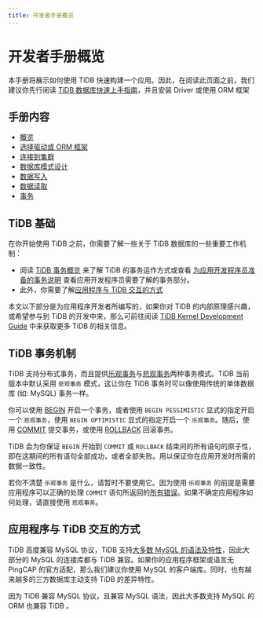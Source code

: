```yaml
---
title: 开发者手册概览
---
```


# 开发者手册概览

本手册将展示如何使用 TiDB 快速构建一个应用。因此，在阅读此页面之前，我们建议你先行阅读 [TiDB 数据库快速上手指南](https://docs.pingcap.com/zh/tidb/stable/quick-start-with-tidb)，并且安装 Driver 或使用 ORM 框架

## 手册内容

- [概览](#tidb-基础)
- [选择驱动或 ORM 框架](/develop/choose-driver-or-orm.md)
- [连接到集群](/develop/connect-to-tidb.md)
- [数据库模式设计](/develop/schema-design-overview.md)
- [数据写入](/develop/insert-data.md)
- [数据读取](/develop/get-data-from-single-table.md)
- [事务](/develop/transaction-overview.md)

## TiDB 基础

在你开始使用 TiDB 之前，你需要了解一些关于 TiDB 数据库的一些重要工作机制：

- 阅读 [TiDB 事务概览](https://docs.pingcap.com/zh/tidb/stable/transaction-overview) 来了解 TiDB 的事务运作方式或查看 [为应用开发程序员准备的事务说明](/develop/transaction-overview.md) 查看应用开发程序员需要了解的事务部分。
- 此外，你需要了解[应用程序与 TiDB 交互的方式](#应用程序与-tidb-交互的方式)

本文以下部分是为应用程序开发者所编写的，如果你对 TiDB 的内部原理感兴趣，或希望参与到 TiDB 的开发中来，那么可前往阅读 [TiDB Kernel Development Guide](https://pingcap.github.io/tidb-dev-guide/) 中来获取更多 TiDB 的相关信息。

## TiDB 事务机制

TiDB 支持分布式事务，而且提供[乐观事务](https://docs.pingcap.com/zh/tidb/stable/optimistic-transaction)与[悲观事务](https://docs.pingcap.com/zh/tidb/stable/pessimistic-transaction)两种事务模式。TiDB 当前版本中默认采用 `悲观事务` 模式，这让你在 TiDB 事务时可以像使用传统的单体数据库 (如: MySQL) 事务一样。

你可以使用 [BEGIN](https://docs.pingcap.com/zh/tidb/stable/sql-statement-begin) 开启一个事务，或者使用 `BEGIN PESSIMISTIC` 显式的指定开启一个 `悲观事务`，使用 `BEGIN OPTIMISTIC` 显式的指定开启一个 `乐观事务`。随后，使用 [COMMIT](https://docs.pingcap.com/zh/tidb/stable/sql-statement-commit) 提交事务，或使用 [ROLLBACK](https://docs.pingcap.com/zh/tidb/stable/sql-statement-rollback) 回滚事务。

TiDB 会为你保证 `BEGIN` 开始到 `COMMIT` 或 `ROLLBACK` 结束间的所有语句的原子性，即在这期间的所有语句全部成功，或者全部失败。用以保证你在应用开发时所需的数据一致性。

若你不清楚 `乐观事务` 是什么，请暂时不要使用它。因为使用 `乐观事务` 的前提是需要应用程序可以正确的处理 `COMMIT` 语句所返回的[所有错误](https://docs.pingcap.com/zh/tidb/stable/error-codes)。如果不确定应用程序如何处理，请直接使用 `悲观事务`。

## 应用程序与 TiDB 交互的方式

TiDB 高度兼容 MySQL 协议，TiDB 支持[大多数 MySQL 的语法及特性](https://docs.pingcap.com/zh/tidb/stable/mysql-compatibility)，因此大部分的 MySQL 的连接库都与 TiDB 兼容。如果你的应用程序框架或语言无 PingCAP 的官方适配，那么我们建议你使用 MySQL 的客户端库。同时，也有越来越多的三方数据库主动支持 TiDB 的差异特性。

因为 TiDB 兼容 MySQL 协议，且兼容 MySQL 语法，因此大多数支持 MySQL 的 ORM 也兼容 TiDB 。
